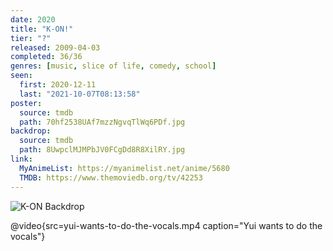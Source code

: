 ```yaml
---
date: 2020
title: "K-ON!"
tier: "?"
released: 2009-04-03
completed: 36/36
genres: [music, slice of life, comedy, school]
seen:
  first: 2020-12-11
  last: "2021-10-07T08:13:58"
poster:
  source: tmdb
  path: 70hf2538UAf7mzzNgvqTlWq6PDf.jpg
backdrop:
  source: tmdb
  path: 8UwpclMJMPbJV0FCgDd8R8XilRY.jpg
link:
  MyAnimeList: https://myanimelist.net/anime/5680
  TMDB: https://www.themoviedb.org/tv/42253
---
```


![K-ON Backdrop](https://image.tmdb.org/t/p/w1280/xNi32Q5bIfOie0ls3Fd3D3WkWnO.jpg)

@video{src=yui-wants-to-do-the-vocals.mp4 caption="Yui wants to do the vocals"}
